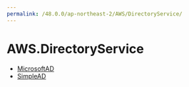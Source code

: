 ```yaml
---
permalink: /48.0.0/ap-northeast-2/AWS/DirectoryService/
---
```


# AWS.DirectoryService



* [MicrosoftAD](MicrosoftAD.md)
* [SimpleAD](SimpleAD.md)
